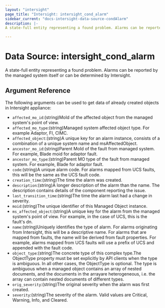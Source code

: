 ```yaml
---
layout: "intersight"
page_title: "Intersight: intersight_cond_alarm"
sidebar_current: "docs-intersight-data-source-condAlarm"
description: |-
A state-full entity representing a found problem. Alarms can be reported by the managed system itself or can be determined by Intersight.

---
```


# Data Source: intersight_cond_alarm
A state-full entity representing a found problem. Alarms can be reported by the managed system itself or can be determined by Intersight.

## Argument Reference
The following arguments can be used to get data of already created objects in Intersight appliance:
* `affected_mo_id`:(string)MoId of the affected object from the managed system's point of view.
* `affected_mo_type`:(string)Managed system affected object type. For example Adaptor, FI, CIMC.
* `affected_object`:(string)A unique key for an alarm instance, consists of a combination of a unique system name and msAffectedObject.
* `ancestor_mo_id`:(string)Parent MoId of the fault from managed system. For example, Blade moid for adaptor fault.
* `ancestor_mo_type`:(string)Parent MO type of the fault from managed system. For example, Blade for adaptor fault.
* `code`:(string)A unique alarm code. For alarms mapped from UCS faults, this will be the same as the UCS fault code.
* `creation_time`:(string)The time the alarm was created.
* `description`:(string)A longer description of the alarm than the name. The description contains details of the component reporting the issue.
* `last_transition_time`:(string)The time the alarm last had a change in severity.
* `moid`:(string)The unique identifier of this Managed Object instance.
* `ms_affected_object`:(string)A unique key for the alarm from the managed system's point of view. For example, in the case of UCS, this is the fault's dn.
* `name`:(string)Uniquely identifies the type of alarm. For alarms originating from Intersight, this will be a descriptive name. For alarms that are mapped from faults, the name will be derived from fault properties. For example, alarms mapped from UCS faults will use a prefix of UCS and appended with the fault code.
* `object_type`:(string)The concrete type of this complex type.The ObjectType property must be set explicitly by API clients when the type is ambiguous. In all other cases, the ObjectType is optional. The type is ambiguous when a managed object contains an array of nested documents, and the documents in the arrayare heterogeneous, i.e. the array can contain nested documents of different types.
* `orig_severity`:(string)The original severity when the alarm was first created.
* `severity`:(string)The severity of the alarm. Valid values are Critical, Warning, Info, and Cleared.
